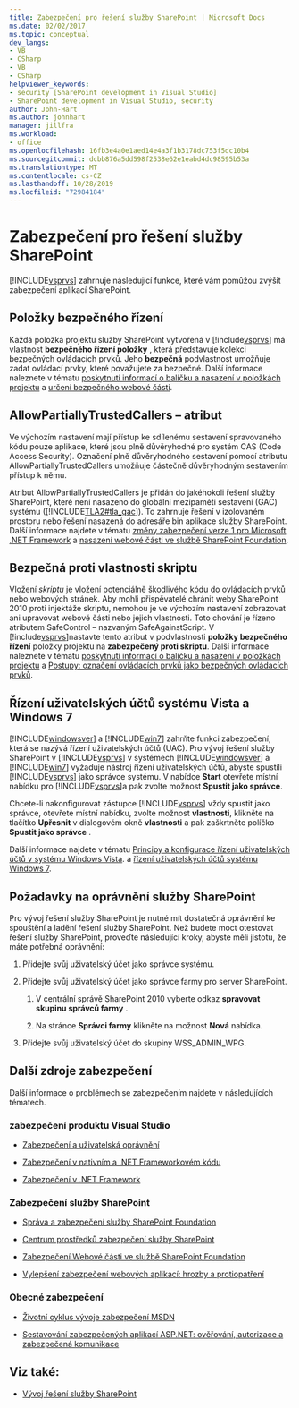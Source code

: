 ```yaml
---
title: Zabezpečení pro řešení služby SharePoint | Microsoft Docs
ms.date: 02/02/2017
ms.topic: conceptual
dev_langs:
- VB
- CSharp
- VB
- CSharp
helpviewer_keywords:
- security [SharePoint development in Visual Studio]
- SharePoint development in Visual Studio, security
author: John-Hart
ms.author: johnhart
manager: jillfra
ms.workload:
- office
ms.openlocfilehash: 16fb3e4a0e1aed14e4a3f1b3178dc753f5dc10b4
ms.sourcegitcommit: dcbb876a5dd598f2538e62e1eabd4dc98595b53a
ms.translationtype: MT
ms.contentlocale: cs-CZ
ms.lasthandoff: 10/28/2019
ms.locfileid: "72984184"
---
```

# <a name="security-for-sharepoint-solutions"></a>Zabezpečení pro řešení služby SharePoint
  [!INCLUDE[vsprvs](../sharepoint/includes/vsprvs-md.md)] zahrnuje následující funkce, které vám pomůžou zvýšit zabezpečení aplikací SharePoint.

## <a name="safe-control-entries"></a>Položky bezpečného řízení
 Každá položka projektu služby SharePoint vytvořená v [!include[vsprvs](../sharepoint/includes/vsprvs-md.md)] má vlastnost **bezpečného řízení položky** , která představuje kolekci bezpečných ovládacích prvků. Jeho **bezpečná** podvlastnost umožňuje zadat ovládací prvky, které považujete za bezpečné. Další informace naleznete v tématu [poskytnutí informací o balíčku a nasazení v položkách projektu](../sharepoint/providing-packaging-and-deployment-information-in-project-items.md) a [určení bezpečného webové části](/previous-versions/office/developer/sharepoint2003/dd583154(v=office.11)#sharepoint_northwindwebparts_topic19).

## <a name="allowpartiallytrustedcallers-attribute"></a>AllowPartiallyTrustedCallers – atribut
 Ve výchozím nastavení mají přístup ke sdílenému sestavení spravovaného kódu pouze aplikace, které jsou plně důvěryhodné pro systém CAS (Code Access Security). Označení plně důvěryhodného sestavení pomocí atributu AllowPartiallyTrustedCallers umožňuje částečně důvěryhodným sestavením přístup k němu.

 Atribut AllowPartiallyTrustedCallers je přidán do jakéhokoli řešení služby SharePoint, které není nasazeno do globální mezipaměti sestavení (GAC) systému ([!INCLUDE[TLA2#tla_gac](../sharepoint/includes/tla2sharptla-gac-md.md)]). To zahrnuje řešení v izolovaném prostoru nebo řešení nasazená do adresáře bin aplikace služby SharePoint. Další informace najdete v tématu [změny zabezpečení verze 1 pro Microsoft .NET Framework](/previous-versions/msp-n-p/ff921345(v=pandp.10)) a [nasazení webové části ve službě SharePoint Foundation](/previous-versions/office/developer/sharepoint-2010/cc768621(v=office.14)).

## <a name="safe-against-script-property"></a>Bezpečná proti vlastnosti skriptu
 Vložení *skriptu* je vložení potenciálně škodlivého kódu do ovládacích prvků nebo webových stránek. Aby mohli přispěvatelé chránit weby SharePoint 2010 proti injektáže skriptu, nemohou je ve výchozím nastavení zobrazovat ani upravovat webové části nebo jejich vlastnosti. Toto chování je řízeno atributem SafeControl – nazvaným SafeAgainstScript. V [!include[vsprvs](../sharepoint/includes/vsprvs-md.md)]nastavte tento atribut v podvlastnosti **položky bezpečného řízení** položky projektu na **zabezpečený proti skriptu**. Další informace naleznete v tématu [poskytnutí informací o balíčku a nasazení v položkách projektu](../sharepoint/providing-packaging-and-deployment-information-in-project-items.md) a [Postupy: označení ovládacích prvků jako bezpečných ovládacích prvků](../sharepoint/how-to-mark-controls-as-safe-controls.md).

## <a name="vista-and-windows-7-user-account-control"></a>Řízení uživatelských účtů systému Vista a Windows 7
 [!INCLUDE[windowsver](../sharepoint/includes/windowsver-md.md)] a [!INCLUDE[win7](../sharepoint/includes/win7-md.md)] zahrňte funkci zabezpečení, která se nazývá řízení uživatelských účtů (UAC). Pro vývoj řešení služby SharePoint v [!INCLUDE[vsprvs](../sharepoint/includes/vsprvs-md.md)] v systémech [!INCLUDE[windowsver](../sharepoint/includes/windowsver-md.md)] a [!INCLUDE[win7](../sharepoint/includes/win7-md.md)] vyžaduje nástroj řízení uživatelských účtů, abyste spustili [!INCLUDE[vsprvs](../sharepoint/includes/vsprvs-md.md)] jako správce systému. V nabídce **Start** otevřete místní nabídku pro [!INCLUDE[vsprvs](../sharepoint/includes/vsprvs-md.md)]a pak zvolte možnost **Spustit jako správce**.

 Chcete-li nakonfigurovat zástupce [!INCLUDE[vsprvs](../sharepoint/includes/vsprvs-md.md)] vždy spustit jako správce, otevřete místní nabídku, zvolte možnost **vlastnosti**, klikněte na tlačítko **Upřesnit** v dialogovém okně **vlastnosti** a pak zaškrtněte políčko **Spustit jako správce** .

 Další informace najdete v tématu [Principy a konfigurace řízení uživatelských účtů v systému Windows Vista](/previous-versions/windows/it-pro/windows-vista/cc709628(v=ws.10)). a [řízení uživatelských účtů systému Windows 7](/previous-versions/windows/it-pro/windows-server-2008-R2-and-2008/cc731416(v=ws.10)).

## <a name="sharepoint-permissions-considerations"></a>Požadavky na oprávnění služby SharePoint
 Pro vývoj řešení služby SharePoint je nutné mít dostatečná oprávnění ke spouštění a ladění řešení služby SharePoint. Než budete moct otestovat řešení služby SharePoint, proveďte následující kroky, abyste měli jistotu, že máte potřebná oprávnění:

1. Přidejte svůj uživatelský účet jako správce systému.

2. Přidejte svůj uživatelský účet jako správce farmy pro server SharePoint.

    1. V centrální správě SharePoint 2010 vyberte odkaz **spravovat skupinu správců farmy** .

    2. Na stránce **Správci farmy** klikněte na možnost **Nová** nabídka.

3. Přidejte svůj uživatelský účet do skupiny WSS_ADMIN_WPG.

## <a name="additional-security-resources"></a>Další zdroje zabezpečení
 Další informace o problémech se zabezpečením najdete v následujících tématech.

### <a name="visual-studio-security"></a>zabezpečení produktu Visual Studio

- [Zabezpečení a uživatelská oprávnění](/previous-versions/visualstudio/visual-studio-2010/ms165099(v=vs.100))

- [Zabezpečení v nativním a .NET Frameworkovém kódu](/previous-versions/visualstudio/visual-studio-2010/1787tk12(v=vs.100))

- [Zabezpečení v .NET Framework](/previous-versions/dotnet/netframework-4.0/fkytk30f(v=vs.100))

### <a name="sharepoint-security"></a>Zabezpečení služby SharePoint

- [Správa a zabezpečení služby SharePoint Foundation](/previous-versions/office/developer/sharepoint-2010/ee537811(v=office.14))

- [Centrum prostředků zabezpečení služby SharePoint](/sharepoint/dev/)

- [Zabezpečení Webové části ve službě SharePoint Foundation](/previous-versions/office/developer/sharepoint-2010/cc768613(v=office.14))

- [Vylepšení zabezpečení webových aplikací: hrozby a protiopatření](/previous-versions/msp-n-p/ff649874(v=pandp.10))

### <a name="general-security"></a>Obecné zabezpečení

- [Životní cyklus vývoje zabezpečení MSDN](https://www.microsoft.com/msrc?rtc=1)

- [Sestavování zabezpečených aplikací ASP.NET: ověřování, autorizace a zabezpečená komunikace](/previous-versions/msp-n-p/ff649100(v=pandp.10))

## <a name="see-also"></a>Viz také:

- [Vývoj řešení služby SharePoint](../sharepoint/developing-sharepoint-solutions.md)